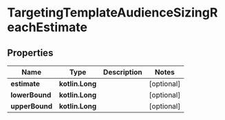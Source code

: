 
# TargetingTemplateAudienceSizingReachEstimate

## Properties
| Name | Type | Description | Notes |
| ------------ | ------------- | ------------- | ------------- |
| **estimate** | **kotlin.Long** |  |  [optional] |
| **lowerBound** | **kotlin.Long** |  |  [optional] |
| **upperBound** | **kotlin.Long** |  |  [optional] |



